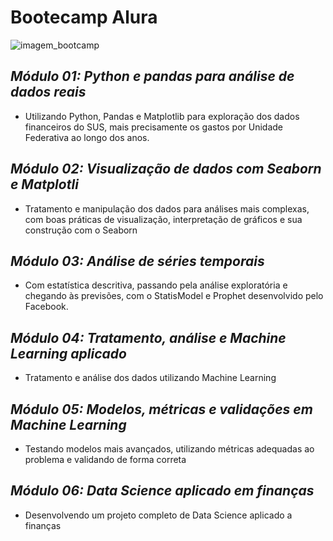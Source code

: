 # Bootecamp Alura

![imagem_bootcamp](https://user-images.githubusercontent.com/91101115/134095618-88268097-ec0a-4f03-9426-c18dcfd2978c.png)

## *Módulo 01: Python e pandas para análise de dados reais*
- Utilizando Python, Pandas e Matplotlib para exploração dos dados financeiros do SUS, mais precisamente os gastos por Unidade Federativa ao longo dos anos. 

## *Módulo 02: Visualização de dados com Seaborn e Matplotli*
- Tratamento e manipulação dos dados para análises mais complexas, com boas práticas de visualização, interpretação de gráficos e sua construção com o Seaborn

## *Módulo 03: Análise de séries temporais*
- Com estatística descritiva, passando pela análise exploratória e chegando às previsões, com o StatisModel e Prophet desenvolvido pelo Facebook.

## *Módulo 04: Tratamento, análise e Machine Learning aplicado*
- Tratamento e análise dos dados utilizando Machine Learning

## *Módulo 05: Modelos, métricas e validações em Machine Learning*
- Testando modelos mais avançados, utilizando métricas adequadas ao problema e validando de forma correta

## *Módulo 06: Data Science aplicado em finanças*
- Desenvolvendo um projeto completo de Data Science aplicado a finanças

